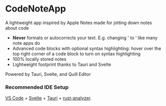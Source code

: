 # CodeNoteApp

A lightweight app inspired by Apple Notes made for jotting down notes about code
* __Never__ formats or autocorrects your text. E.g. changing ' to ‘ like many note apps do
* Advanced code blocks with optional syntax highlighting: hover over the top right corner of a code block to turn on syntax highlighting
* 100% locally stored notes
* Lightweight footprint thanks to Tauri and Svelte


Powered by Tauri, Svelte, and Quill Editor

### Recommended IDE Setup

[VS Code](https://code.visualstudio.com/) + [Svelte](https://marketplace.visualstudio.com/items?itemName=svelte.svelte-vscode) + [Tauri](https://marketplace.visualstudio.com/items?itemName=tauri-apps.tauri-vscode) + [rust-analyzer](https://marketplace.visualstudio.com/items?itemName=rust-lang.rust-analyzer).
